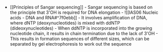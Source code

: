 
- [[Principles of Sangar sequencing]]
		- Sangar sequencing is based on the principle that 3'OH is required for DNA elongation
		- ![[IAS06 Nucleic acids - DNA and RNA#^7f0ebb]]
		- It involves amplification of DNA, where dNTP (deoxynucleotides) is mixed with ddNTP (dideoxynucleotides)
		- When ddNTP is incorporated into the growing nucleotide chain, it results in chain termination due to the lack of 3'OH
		- This results in formation sequences of different sizes, which can be separated by gel electrophoresis to work out the sequence